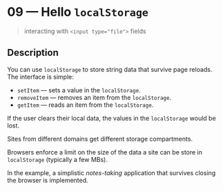 # 09 &mdash; Hello `localStorage`
> interacting with `<input type="file">` fields

## Description

You can use `localStorage` to store string data that survive page reloads.
The interface is simple:
+ `setItem` &mdash; sets a value in the `localStorage`.
+ `removeItem` &mdash; removes an item from the `localStorage`.
+ `getItem` &mdash; reads an item from the `localStorage`.

If the user clears their local data, the values in the `localStorage` would be lost.

Sites from different domains get different storage compartments.

Browsers enforce a limit on the size of the data a site can be store in `localStorage` (typically a few MBs).

In the example, a simplistic *notes-taking* application that survives closing the browser is implemented.
